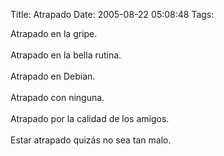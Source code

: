 Title: Atrapado
Date: 2005-08-22 05:08:48
Tags: 

Atrapado en la gripe.<br/><br/>
Atrapado en la bella rutina.<br/><br/>
Atrapado en Debian.<br/><br/>
Atrapado con ninguna.<br/><br/>
Atrapado por la calidad de los amigos.<br/><br/>
Estar atrapado quizás no sea tan malo.<br/><br/><br/><br/>
